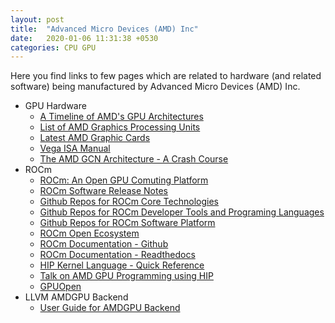 ```yaml
---
layout: post
title:  "Advanced Micro Devices (AMD) Inc"
date:   2020-01-06 11:31:38 +0530
categories: CPU GPU
---
```


Here you find links to few pages which are related to hardware (and related software) being manufactured by Advanced Micro Devices (AMD) Inc.

* GPU Hardware
  * [A Timeline of AMD's GPU Architectures][1]
  * [List of AMD Graphics Processing Units][2]
  * [Latest AMD Graphic Cards][3]
  * [Vega ISA Manual][14]
  * [The AMD GCN Architecture - A Crash Course][15]
* ROCm
  * [ROCm: An Open GPU Comuting Platform][4]
  * [ROCm Software Release Notes][5]
  * [Github Repos for ROCm Core Technologies][6]
  * [Github Repos for ROCm Developer Tools and Programing Languages][8]
  * [Github Repos for ROCm Software Platform][9]
  * [ROCm Open Ecosystem][10]
  * [ROCm Documentation - Github][7]
  * [ROCm Documentation - Readthedocs][16]
  * [HIP Kernel Language - Quick Reference][17]
  * [Talk on AMD GPU Programming using HIP][11]
  * [GPUOpen][13]
* LLVM AMDGPU Backend
  * [User Guide for AMDGPU Backend][12]

[1]: /files/AMD/amd_graphics_card_timeline.jpg
[2]: https://en.wikipedia.org/wiki/List_of_AMD_graphics_processing_units
[3]: https://www.amd.com/en/graphics/radeon-rx-graphics
[4]: https://rocm.github.io/
[5]: https://github.com/RadeonOpenCompute/ROCm
[6]: https://github.com/RadeonOpenCompute
[7]: https://github.com/RadeonOpenCompute/ROCm_Documentation
[8]: https://github.com/ROCm-Developer-Tools
[9]: https://github.com/ROCmSoftwarePlatform
[10]: https://www.amd.com/en/graphics/servers-solutions-rocm
[11]: https://www.youtube.com/watch?v=3ZXbRJVvgJs
[12]: https://llvm.org/docs/AMDGPUUsage.html
[13]: https://gpuopen.com/
[14]: /files/AMD/Vega_Shader_ISA_28July2017.pdf
[15]: https://www.slideshare.net/DevCentralAMD/gs4106-the-amd-gcn-architecture-a-crash-course-by-layla-mah
[16]: https://rocm-documentation.readthedocs.io/en/latest/index.html
[17]: https://rocm-documentation.readthedocs.io/en/latest/Programming_Guides/Kernel_language.html#kernel-language
